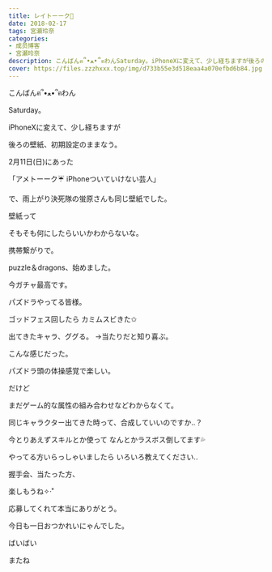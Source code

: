 ```yaml
---
title: レイトーーク👑
date: 2018-02-17
tags: 宮瀬玲奈
categories: 
- 成员博客
- 宮瀬玲奈
description: こんばんฅ՞•ﻌ•՞ฅわんSaturday。iPhoneXに変えて、少し経ちますが後ろの壁紙、初期設定のままなう。2月11日(日)にあった「アメトーーク☔iPh...
cover: https://files.zzzhxxx.top/img/d733b55e3d518eaa4a070efbd6b84.jpg 
---
```




こんばんฅ՞•ﻌ•՞ฅわん




Saturday。













iPhoneXに変えて、少し経ちますが

後ろの壁紙、初期設定のままなう。







2月11日(日)にあった

「アメトーーク☔
iPhoneついていけない芸人」

で、雨上がり決死隊の蛍原さんも同じ壁紙でした。











壁紙って

そもそも何にしたらいいかわからないな。



















携帯繋がりで。





puzzle＆dragons、始めました。




今ガチャ最高です。

パズドラやってる皆様。











ゴッドフェス回したら
カミムスビきた✩



出てきたキャラ、ググる。
→当たりだと知り喜ぶ。

こんな感じだった。










パズドラ頭の体操感覚で楽しい。










だけど

まだゲーム的な属性の組み合わせなどわからなくて。


同じキャラクター出てきた時って、合成していいのですか..？


今とりあえずスキルとか使って
なんとかラスボス倒してます💦




やってる方いらっしゃいましたら
いろいろ教えてください..






















握手会、当たった方、

楽しもうね✧‧˚














応募してくれて本当にありがとう。


















今日も一日おつかれいにゃんでした。





ばいばい

またね


